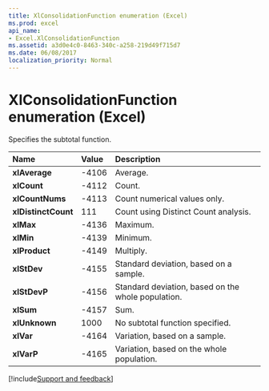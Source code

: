 ```yaml
---
title: XlConsolidationFunction enumeration (Excel)
ms.prod: excel
api_name:
- Excel.XlConsolidationFunction
ms.assetid: a3d0e4c0-8463-340c-a258-219d49f715d7
ms.date: 06/08/2017
localization_priority: Normal
---
```



# XlConsolidationFunction enumeration (Excel)

Specifies the subtotal function.



|Name|Value|Description|
|:-----|:-----|:-----|
| **xlAverage**|-4106|Average.|
| **xlCount**|-4112|Count.|
| **xlCountNums**|-4113|Count numerical values only.|
| **xlDistinctCount**|111|Count using Distinct Count analysis.|
| **xlMax**|-4136|Maximum.|
| **xlMin**|-4139|Minimum.|
| **xlProduct**|-4149|Multiply.|
| **xlStDev**|-4155|Standard deviation, based on a sample.|
| **xlStDevP**|-4156|Standard deviation, based on the whole population.|
| **xlSum**|-4157|Sum.|
| **xlUnknown**|1000|No subtotal function specified.|
| **xlVar**|-4164|Variation, based on a sample.|
| **xlVarP**|-4165|Variation, based on the whole population.|

[!include[Support and feedback](~/includes/feedback-boilerplate.md)]